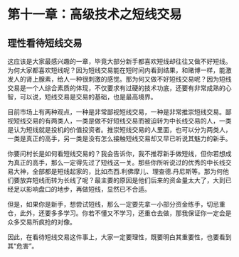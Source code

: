 # 第十一章：高级技术之短线交易

## 理性看待短线交易

这应该是大家最感兴趣的一章，毕竟大部分新手都喜欢短线却往往又做不好短线。为何大家都喜欢短线呢？因为短线交易能在短时间内看到结果，和赌博一样，能激发人的肾上腺素，给人一种很刺激的感觉。那为何又做不好短线交易呢？因为短线交易是一个人综合素质的体现，不仅要求有过硬的技术功底，还要有非常成熟的心智，可以说，短线交易是交易的基础，也是最高境界。

目前市场上有两种观点，一种是非常鄙视短线交易，一种是非常推崇短线交易。鄙视短线交易的有两类人，一类是做不好短线交易而被迫转为中长线交易的人，一类是认为短线就是投机的价值投资者。推崇短线交易的人里面，也可以分为两类人，一类是真正的高手，另一类是没有怎么接触短线交易却又早已听说其魅力的新手。

你要问村长是如何看短线交易的？我会告诉你，我不推荐新手做短线，但你若想成为真正的高手，那么一定得先过了短线这一关。那些你所听说过的优秀的中长线交易大神，全部都是短线起家的，比如杰西.利佛摩儿、理查德.丹尼斯等。那为何他们要放弃短线而转为长线了呢？最主要的原因是他们后来的资金量太大了，大到已经足以影响盘口的地步，再做短线，显然已不合适。

但是，如果你是新手，想尝试短线，那么一定要先拿一小部分资金练手，切忌重仓，此外，还要多多学习。你若不懂又不学习，还重仓去做，那我保证你一定会是众多交易所疯抢的对像。

因此，在看待短线交易这件事上，大家一定要理性，既要明白其重要性，也要看到其“危害”。

